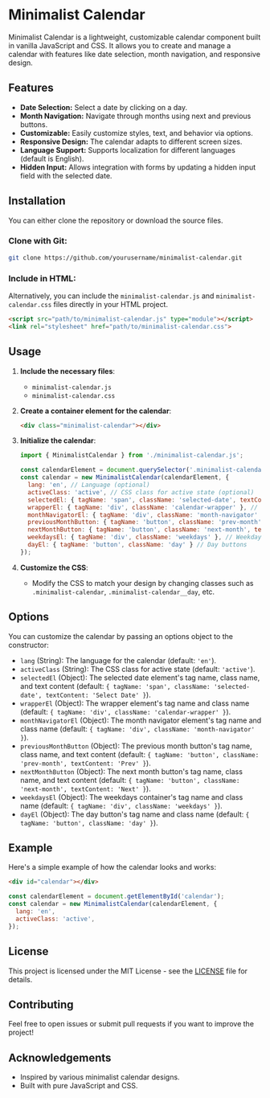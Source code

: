 # Minimalist Calendar

Minimalist Calendar is a lightweight, customizable calendar component built in vanilla JavaScript and CSS. It allows you to create and manage a calendar with features like date selection, month navigation, and responsive design.

## Features

- **Date Selection:** Select a date by clicking on a day.
- **Month Navigation:** Navigate through months using next and previous buttons.
- **Customizable:** Easily customize styles, text, and behavior via options.
- **Responsive Design:** The calendar adapts to different screen sizes.
- **Language Support:** Supports localization for different languages (default is English).
- **Hidden Input:** Allows integration with forms by updating a hidden input field with the selected date.

## Installation

You can either clone the repository or download the source files.

### Clone with Git:
```bash
git clone https://github.com/yourusername/minimalist-calendar.git
```

### Include in HTML:
Alternatively, you can include the `minimalist-calendar.js` and `minimalist-calendar.css` files directly in your HTML project.

```html
<script src="path/to/minimalist-calendar.js" type="module"></script>
<link rel="stylesheet" href="path/to/minimalist-calendar.css">
```

## Usage

1. **Include the necessary files**:
    - `minimalist-calendar.js`
    - `minimalist-calendar.css`

2. **Create a container element for the calendar**:
   ```html
   <div class="minimalist-calendar"></div>
   ```

3. **Initialize the calendar**:

   ```javascript
   import { MinimalistCalendar } from './minimalist-calendar.js';

   const calendarElement = document.querySelector('.minimalist-calendar');
   const calendar = new MinimalistCalendar(calendarElement, {
     lang: 'en', // Language (optional)
     activeClass: 'active', // CSS class for active state (optional)
     selectedEl: { tagName: 'span', className: 'selected-date', textContent: 'Select Date' }, // Customize the selected date element
     wrapperEl: { tagName: 'div', className: 'calendar-wrapper' }, // Customize the wrapper element
     monthNavigatorEl: { tagName: 'div', className: 'month-navigator' }, // Customize month navigator
     previousMonthButton: { tagName: 'button', className: 'prev-month', textContent: 'Prev' }, // Previous month button
     nextMonthButton: { tagName: 'button', className: 'next-month', textContent: 'Next' }, // Next month button
     weekdaysEl: { tagName: 'div', className: 'weekdays' }, // Weekday names container
     dayEl: { tagName: 'button', className: 'day' } // Day buttons
   });
   ```

4. **Customize the CSS**:
    - Modify the CSS to match your design by changing classes such as `.minimalist-calendar`, `.minimalist-calendar__day`, etc.

## Options

You can customize the calendar by passing an options object to the constructor:

- `lang` (String): The language for the calendar (default: `'en'`).
- `activeClass` (String): The CSS class for active state (default: `'active'`).
- `selectedEl` (Object): The selected date element's tag name, class name, and text content (default: `{ tagName: 'span', className: 'selected-date', textContent: 'Select Date' }`).
- `wrapperEl` (Object): The wrapper element's tag name and class name (default: `{ tagName: 'div', className: 'calendar-wrapper' }`).
- `monthNavigatorEl` (Object): The month navigator element's tag name and class name (default: `{ tagName: 'div', className: 'month-navigator' }`).
- `previousMonthButton` (Object): The previous month button's tag name, class name, and text content (default: `{ tagName: 'button', className: 'prev-month', textContent: 'Prev' }`).
- `nextMonthButton` (Object): The next month button's tag name, class name, and text content (default: `{ tagName: 'button', className: 'next-month', textContent: 'Next' }`).
- `weekdaysEl` (Object): The weekdays container's tag name and class name (default: `{ tagName: 'div', className: 'weekdays' }`).
- `dayEl` (Object): The day button's tag name and class name (default: `{ tagName: 'button', className: 'day' }`).

## Example

Here's a simple example of how the calendar looks and works:

```html
<div id="calendar"></div>
```

```javascript
const calendarElement = document.getElementById('calendar');
const calendar = new MinimalistCalendar(calendarElement, {
  lang: 'en',
  activeClass: 'active',
});
```

## License

This project is licensed under the MIT License - see the [LICENSE](LICENSE) file for details.

## Contributing

Feel free to open issues or submit pull requests if you want to improve the project!

## Acknowledgements

- Inspired by various minimalist calendar designs.
- Built with pure JavaScript and CSS.
```